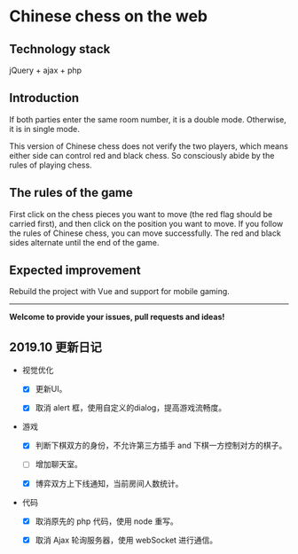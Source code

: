 # Chinese chess on the web  

## Technology stack
jQuery + ajax + php

## Introduction
If both parties enter the same room number, it is a double mode. Otherwise, it is in single mode.

This version of Chinese chess does not verify the two players, which means either side can control red and black chess. So consciously abide by the rules of playing chess.   

## The rules of the game
First click on the chess pieces you want to move (the red flag should be carried first), and then click on the position you want to move. If you follow the rules of Chinese chess, you can move successfully. The red and black sides alternate until the end of the game.

## Expected improvement
Rebuild the project with Vue and support for mobile gaming.

---

**Welcome to provide your issues, pull requests and ideas!**


## 2019.10 更新日记

- 视觉优化

  - [x] 更新UI。

  - [x] 取消 alert 框，使用自定义的dialog，提高游戏流畅度。


- 游戏
  - [x] 判断下棋双方的身份，不允许第三方插手 and 下棋一方控制对方的棋子。

  - [ ] 增加聊天室。

  - [x] 博弈双方上下线通知，当前房间人数统计。 

- 代码
  - [x] 取消原先的 php 代码，使用 node 重写。

  - [x] 取消 Ajax 轮询服务器，使用 webSocket 进行通信。

